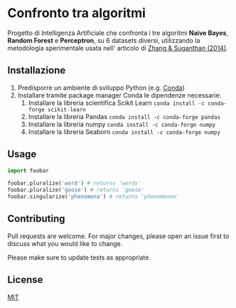 # Confronto tra algoritmi

Progetto di Intelligenza Artificiale che confronta i tre algoritmi **Naive Bayes**, **Random Forest** e **Perceptron**, su 6 datasets diversi, utilizzando la metodologia sperimentale usata nell' articolo di [Zhang & Suganthan (2014)](https://doi.org/10.1016/j.patcog.2014.04.001).

## Installazione

1. Predisporre un ambiente di sviluppo Python (e.g. [Conda](https://conda.io))
2. Installare tramite package manager Conda le dipendenze necessarie:
    1. Installare la libreria scientifica Scikit Learn `conda install -c conda-forge scikit-learn`
    2. Installare la libreria Pandas `conda install -c conda-forge pandas`
    3. Installare la libreria numpy `conda install -c conda-forge numpy`
    4. Installare la libreria Seaborn `conda install -c conda-forge numpy`

## Usage

```python
import foobar

foobar.pluralize('word') # returns 'words'
foobar.pluralize('goose') # returns 'geese'
foobar.singularize('phenomena') # returns 'phenomenon'
```

## Contributing
Pull requests are welcome. For major changes, please open an issue first to discuss what you would like to change.

Please make sure to update tests as appropriate.

## License
[MIT](https://choosealicense.com/licenses/mit/)